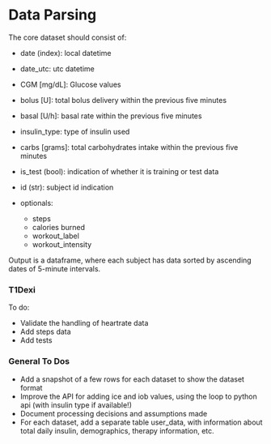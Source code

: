 # Data Parsing 

The core dataset should consist of:
- date (index): local datetime
- date_utc: utc datetime 
- CGM [mg/dL]: Glucose values
- bolus [U]: total bolus delivery within the previous five minutes
- basal [U/h]: basal rate within the previous five minutes
- insulin_type: type of insulin used
- carbs [grams]: total carbohydrates intake within the previous five minutes
- is_test (bool): indication of whether it is training or test data
- id (str): subject id indication

- optionals:
  - steps
  - calories burned
  - workout_label
  - workout_intensity




Output is a dataframe, where each subject has data sorted by ascending dates of 5-minute intervals. 




### T1Dexi


To do: 
- Validate the handling of heartrate data
- Add steps data
- Add tests




### General To Dos

- Add a snapshot of a few rows for each dataset to show the dataset format
- Improve the API for adding ice and iob values, using the loop to python api (with insulin type if available!)
- Document processing decisions and assumptions made
- For each dataset, add a separate table user_data, with information about total daily insulin, demographics, therapy information, etc.











